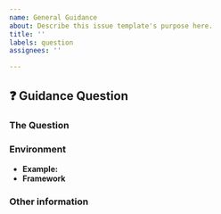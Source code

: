 ```yaml
---
name: General Guidance
about: Describe this issue template's purpose here.
title: ''
labels: question
assignees: ''

---
```


## :question: Guidance Question

<!--
⚠️ Important Information
Please make sure you have gone through the [existing questions][1] before filing
a new issue! If your question was already asked, but the answer does not satisfy
your curiosity, prefer re-opening the existing issue to ask for further
clarification, instead of filing a new issue.

[1]: https://github.com/aws-samples/aws-security-reference-architecture-examples/issues?utf8=✓&q=is%3Aissue+label%3Aguidance
-->

### The Question
<!--
Ask your question here. Include any details relevant. Make sure you are not
falling prey to the [X/Y problem][2]!

[2]: http://xyproblem.info
-->

### Environment

  - **Example:** <!-- Name of the example in question -->
  - **Framework** <!-- [all | Customizations for Control Tower | AWS Landing Zone | CloudFormation StackSets | etc... ] -->

### Other information 
<!-- e.g. detailed explanation, stacktraces, related issues, suggestions how to fix, links for us to have context, eg. associated pull-request, stackoverflow, gitter, etc -->
